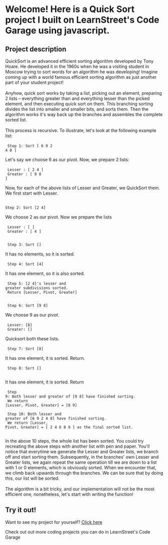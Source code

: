 
Welcome! Here is a Quick Sort project I built on LearnStreet's Code Garage using javascript.
===============================================================================================================

Project description
-------------------------

QuickSort is an advanced efficient sorting algorithm developed by Tony Hoare. He developed it in the 1960s when he was a visiting student in Moscow trying to sort words for an algorithm he was developing! Imagine coming up with a world famous efficient sorting algorithm as just another part of your student project!<br>
<br>
Anyhow, quick sort works by taking a list, picking out an element, preparing 2 lists – everything greater than and everything lesser than the picked element, and then executing quick sort on them. This branching sorting divides the list into smaller and smaller bits, and sorts them. Then the algorithm works it's way back up the branches and assembles the complete sorted list.<br>
<br>
This process is recursive. To illustrate, let's look at the following example list:<br>
<br><code>
Step 1: Sort [ 6 9 2 4 8 ]<br>
<br></code>
Let's say we choose 6 as our pivot. Now, we prepare 2 lists:<br>
<br><code>
Lesser : [ 2 4 ]<br>
Greater : [ 9 8 ]<br>
<br></code>
Now, for each of the above lists of Lesser and Greater, we QuickSort them. We first start with Lesser.<br>
<br><code>
Step 2: Sort [2 4]<br>
<br></code>
We choose 2 as our pivot. Now we prepare the lists<br>
<br><code>
Lesser : [ ]<br>
Greater : [ 4 ]<br>
<br>
Step 3: Sort [] <br>
<br></code>
It has no elements, so it is sorted.<br>
<br><code>
Step 4: Sort [4]<br>
<br></code>
It has one element, so it is also sorted.<br>
<br><code>
Step 5: [2 4]'s lesser and greater subdivisions sorted.<br>
Return [Lesser, Pivot, Greater]<br>
<br>
Step 6: Sort [9 8]<br>
<br></code>
We choose 9 as our pivot.<br>
<br><code>
Lesser: [8]<br>
Greater: []<br>
<br></code>
Quicksort both these lists.<br>
<br><code>
Step 7: Sort [8]<br>
<br></code>
It has one element, it is sorted. Return.<br>
<br><code>
Step 8: Sort []<br>
<br></code>
It has one element, it is sorted. Return<br>
<br><code>
Step 9: Both lesser and greater of [9 8] have finished sorting.<br>
We return [Lesser, Pivot, Greater] = [8 9]<br>
<br>
Step 10: Both lesser and greater of [6 9 2 4 8] have finished sorting.<br>
We return [Lesser, Pivot, Greater] = [ 2 4 6 8 9 ] as the final sorted list.<br>
<br></code>
In the above 10 steps, the whole list has been sorted. You could try recreating the above steps with another list with pen and paper. You'll notice that everytime we generate the Lesser and Greater lists, we branch off and start sorting them. Subsequently, in the branches' own Lesser and Greater lists, we again repeat the same operation till we are down to a list with 1 or 0 elements, which is obviously sorted. When we encounter that, we climb back upwards through the branches. We can be sure that by doing this, our list will be sorted.<br>
<br>
The algorithm is a bit tricky, and our implementation will not be the most efficient one, nonetheless, let's start with writing the function!<br>

Try it out!
--------------

Want to see my project for yourself? [Click here](http://www.learnstreet.com//profile/52b0ae3076b99c0379003557?page_name=project)

Check out out more coding projects you can do in LearnStreet's Code Garage
		
